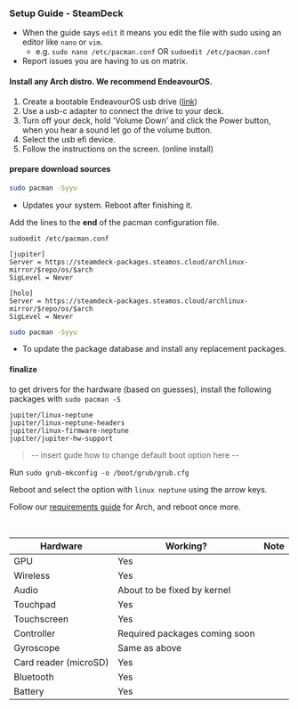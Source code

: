 <h3>Setup Guide - SteamDeck</h3>

- When the guide says `edit` it means you edit the file with sudo using an editor like `nano` or `vim`.
    - e.g. `sudo nano /etc/pacman.conf` OR `sudoedit /etc/pacman.conf`
- Report issues you are having to us on matrix.

#### Install any Arch distro. We recommend EndeavourOS.

1. Create a bootable EndeavourOS usb drive ([link](https://discovery.endeavouros.com/installation/create-install-media-usb-key/2021/03/))
2. Use a usb-c adapter to connect the drive to your deck.
3. Turn off your deck, hold 'Volume Down' and click the Power button, when you hear a sound let go of the volume button.
4. Select the usb efi device.
5. Follow the instructions on the screen. (online install)

#### prepare download sources

```sh
sudo pacman -Syyu
```
- Updates your system. Reboot after finishing it.

Add the lines to the __end__ of the pacman configuration file.

`sudoedit /etc/pacman.conf`

```
[jupiter]
Server = https://steamdeck-packages.steamos.cloud/archlinux-mirror/$repo/os/$arch
SigLevel = Never

[holo]
Server = https://steamdeck-packages.steamos.cloud/archlinux-mirror/$repo/os/$arch
SigLevel = Never
```

```sh
sudo pacman -Syyu
```
- To update the package database and install any replacement packages.

#### finalize

to get drivers for the hardware (based on guesses), install the following packages with `sudo pacman -S`

    jupiter/linux-neptune
    jupiter/linux-neptune-headers
    jupiter/linux-firmware-neptune
    jupiter/jupiter-hw-support

> -- insert gude how to change default boot option here --

Run `sudo grub-mkconfig -o /boot/grub/grub.cfg`

Reboot and select the option with `linux neptune` using the arrow keys.

Follow our [requirements guide](arch.md) for Arch, and reboot once more.

<br>

| Hardware | Working? | Note |
|---|---|---|
| GPU | Yes ||
| Wireless | Yes ||
| Audio | About to be fixed by kernel |
| Touchpad | Yes ||
| Touchscreen | Yes ||
| Controller | Required packages coming soon |
| Gyroscope | Same as above ||
| Card reader (microSD) | Yes ||
| Bluetooth | Yes ||
| Battery | Yes ||
